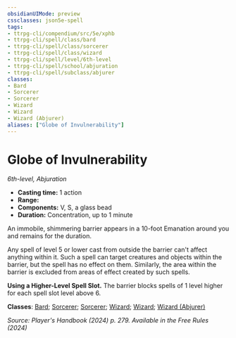 ```yaml
---
obsidianUIMode: preview
cssclasses: json5e-spell
tags:
- ttrpg-cli/compendium/src/5e/xphb
- ttrpg-cli/spell/class/bard
- ttrpg-cli/spell/class/sorcerer
- ttrpg-cli/spell/class/wizard
- ttrpg-cli/spell/level/6th-level
- ttrpg-cli/spell/school/abjuration
- ttrpg-cli/spell/subclass/abjurer
classes:
- Bard
- Sorcerer
- Sorcerer
- Wizard
- Wizard
- Wizard (Abjurer)
aliases: ["Globe of Invulnerability"]
---
```

# Globe of Invulnerability
*6th-level, Abjuration*  

- **Casting time:** 1 action
- **Range:** 
- **Components:** V, S, a glass bead
- **Duration:** Concentration, up to 1 minute

An immobile, shimmering barrier appears in a 10-foot Emanation around you and remains for the duration.

Any spell of level 5 or lower cast from outside the barrier can't affect anything within it. Such a spell can target creatures and objects within the barrier, but the spell has no effect on them. Similarly, the area within the barrier is excluded from areas of effect created by such spells.

**Using a Higher-Level Spell Slot.** The barrier blocks spells of 1 level higher for each spell slot level above 6.

**Classes**: [Bard](list-spells-classes-bard); [Sorcerer](list-spells-classes-sorcerer); [Sorcerer](list-spells-classes-sorcerer); [Wizard](list-spells-classes-wizard); [Wizard](list-spells-classes-wizard); [Wizard (Abjurer)](list-spells-classes-wizard-xphb-abjurer-xphb)

*Source: Player's Handbook (2024) p. 279. Available in the Free Rules (2024)*